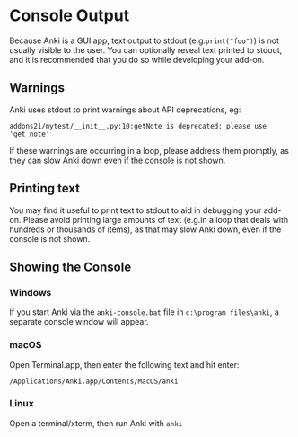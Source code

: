 # Console Output

Because Anki is a GUI app, text output to stdout (e.g.`print("foo")`) is not
usually visible to the user. You can optionally reveal text printed to stdout,
and it is recommended that you do so while developing your add-on.

## Warnings

Anki uses stdout to print warnings about API deprecations, eg:

```
addons21/mytest/__init__.py:10:getNote is deprecated: please use 'get_note'
```

If these warnings are occurring in a loop, please address them promptly, as they can
slow Anki down even if the console is not shown.

## Printing text

You may find it useful to print text to stdout to aid in debugging your add-on.
Please avoid printing large amounts of text (e.g.in a loop that deals with hundreds or
thousands of items), as that may slow Anki down, even if the console is not shown.

## Showing the Console

### Windows

If you start Anki via the `anki-console.bat` file in `c:\program files\anki`, a
separate console window will appear.

### macOS

Open Terminal.app, then enter the following text and hit enter:

```
/Applications/Anki.app/Contents/MacOS/anki
```

### Linux

Open a terminal/xterm, then run Anki with `anki`
